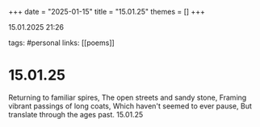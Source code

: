 +++
date = "2025-01-15"
title = "15.01.25"
themes = []
+++

15.01.2025 21:26

tags: #personal
links: [[poems]]

# 15.01.25

Returning to familiar spires,
The open streets and sandy stone,
Framing vibrant passings of long coats,
Which haven't seemed to ever pause,
But translate through the ages past.
15.01.25

